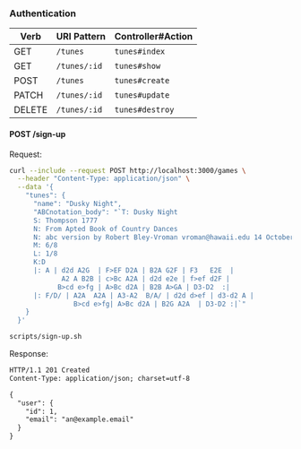 ### Authentication

| Verb   | URI Pattern            | Controller#Action |
|--------|------------------------|-------------------|
| GET    | `/tunes`               | `tunes#index`     |
| GET    | `/tunes/:id`           | `tunes#show`      |
| POST   | `/tunes`               | `tunes#create`    |
| PATCH  | `/tunes/:id`           | `tunes#update`    |
| DELETE | `/tunes/:id`           | `tunes#destroy`   |

#### POST /sign-up

Request:

```sh
curl --include --request POST http://localhost:3000/games \
  --header "Content-Type: application/json" \
  --data '{
    "tunes": {
      "name": "Dusky Night",
      "ABCnotation_body": "`T: Dusky Night
      S: Thompson 1777
      N: From Apted Book of Country Dances
      N: abc version by Robert Bley-Vroman vroman@hawaii.edu 14 October 1996
      M: 6/8
      L: 1/8
      K:D
      |: A | d2d A2G  | F>EF D2A | B2A G2F | F3   E2E  |
             A2 A B2B | c>Bc A2A | d2d e2e | f>ef d2F |
            B>cd e>fg | A>Bc d2A | B2B A>GA | D3-D2  :|
      |: F/D/ | A2A  A2A | A3-A2  B/A/ | d2d d>ef | d3-d2 A |
                B>cd e>fg| A>Bc d2A | B2G A2A  | D3-D2 :|`"
    }
  }'
```

```sh
scripts/sign-up.sh
```

Response:

```md
HTTP/1.1 201 Created
Content-Type: application/json; charset=utf-8

{
  "user": {
    "id": 1,
    "email": "an@example.email"
  }
}
```
